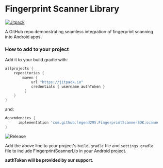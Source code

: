 # Fingerprint Scanner Library

[![Jitpack](https://jitpack.io/v/legend295/FingerprintScannerSDK.svg)](https://jitpack.io/#legend295/FingerprintScannerSDK)

A GitHub repo demonstrating seamless integration of fingerprint scanning into Android apps.

### How to add to your project
Add it to your build.gradle with:
```gradle
allprojects {
    repositories {
        maven { 
            url "https://jitpack.io"
            credentials { username authToken }
         }
    }
}
```
and:

```gradle
dependencies {
      implementation 'com.github.legend295.FingerprintScannerSDK:scanner:{latest version}'
}
```

![Release](https://jitpack.io/v/legend295/FingerprintScannerSDK.svg)

Add the above line to your project's `build.gradle` file and `settings.gradle` file to include FingerprintScannerLib in your Android project.

**authToken will be provided by our support.** 
